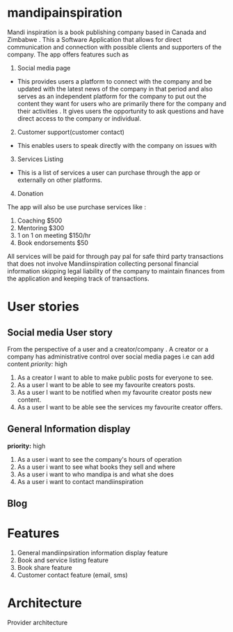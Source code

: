 # mandipainspiration
Mandi inspiration is a book publishing company based in Canada and Zimbabwe . This a Software Application 
that allows for direct communication and connection with possible clients and supporters of the company.
The app offers features such as

1. Social media page

- This provides users a platform to connect with the company and be updated with the latest news of 
  the company in that period and also serves as an independent platform for the company to put out the
  content they want for users who are primarily there for the company and their activities . It gives 
  users the opportunity to ask questions and have direct access to the company or individual.

  
2. Customer support(customer contact)
 
- This enables users to speak directly with the company on issues with

3. Services Listing

- This is a list of services a user  can purchase through the app or externally on other platforms.
 
4. Donation
 



The app will also be use purchase services like :

1. Coaching $500
2. Mentoring  $300
3. 1 on 1 on meeting $150/hr
4. Book endorsements $50

All services will be paid for through pay pal for safe third party transactions that does not 
involve Mandiinspiration collecting personal financial information skipping legal liability of the 
company to maintain finances from the application and keeping track of transactions.

# User stories
## Social media User story
From the perspective of a user and a creator/company . A creator or a company has administrative control
over social media pages i.e can add content
*priority:* high

1. As a creator I want to able to make public posts for everyone to see.
2. As a user I want to be able to see my favourite creators posts.
3. As a user I want to be notified when my favourite creator posts new content.
4. As a user I want to be able see the services my favourite creator offers.


## General Information display
**priority:** high

1. As a user i want to see the company's hours of operation
2. As a user i want to see what books they sell and where
3. As a user i want to who mandipa is and what she does
4. As a user i want to contact mandiinspiration

## Blog

# Features

1. General mandiinpsiration information display feature
2. Book and service listing feature
4. Book share feature
5. Customer contact feature (email, sms)


# Architecture 

Provider architecture


